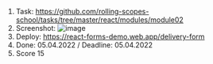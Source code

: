 1. Task: https://github.com/rolling-scopes-school/tasks/tree/master/react/modules/module02
2. Screenshot: 
![image](https://user-images.githubusercontent.com/85354736/161766548-02999cd0-af31-4967-8552-37aaca1a039a.png)
3. Deploy: https://react-forms-demo.web.app/delivery-form
4. Done: 05.04.2022 / Deadline: 05.04.2022
5. Score 15
